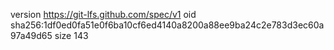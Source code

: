version https://git-lfs.github.com/spec/v1
oid sha256:1df0ed0fa51e0f6ba10cf6ed4140a8200a88ee9ba24c2e783d3ec60a97a49d65
size 143
